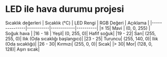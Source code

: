 # LED ile hava durumu projesi


Sıcaklık değerleri
| Sıcaklık (°C) |	LED Rengi	| RGB Değeri | Açıklama |
|---------------|-----------|------------|----------|
|≤ 15| Mavi	| (0, 0, 255)	| Soğuk hava |
|16 - 18 |	Yeşil|	(0, 255, 0)|	Hafif soğuk|
|19 - 22|	Sarı|	(255, 255, 0)|	Ilık (Oda sıcaklığı başlangıcı)|
|23 - 25|	Turuncu|	(255, 140, 0)|	Ilık (Oda sıcaklığı)|
|26 - 30|	Kırmızı|	(255, 0, 0)|	Sıcak|
|> 30|	Mor|	(128, 0, 128)|	Aşırı sıcak|
